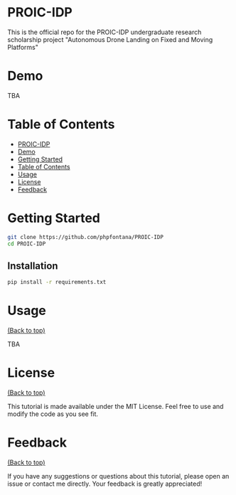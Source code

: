 # PROIC-IDP
This is the official repo for the PROIC-IDP undergraduate research scholarship project "Autonomous Drone Landing on Fixed and Moving Platforms"

# Demo
TBA

# Table of Contents
- [PROIC-IDP](#proic-idp)
- [Demo](#demo)
- [Getting Started](#getting-started)
- [Table of Contents](#table-of-contents)
- [Usage](#usage)
- [License](#license)
- [Feedback](#feedback)

# Getting Started
``` bash
git clone https://github.com/phpfontana/PROIC-IDP
cd PROIC-IDP
```

## Installation
```bash
pip install -r requirements.txt
```

# Usage
[(Back to top)](#table-of-contents)

TBA

# License
[(Back to top)](#table-of-contents)

This tutorial is made available under the MIT License. Feel free to use and modify the code as you see fit.

# Feedback
[(Back to top)](#table-of-contents)

If you have any suggestions or questions about this tutorial, please open an issue or contact me directly. Your feedback is greatly appreciated!